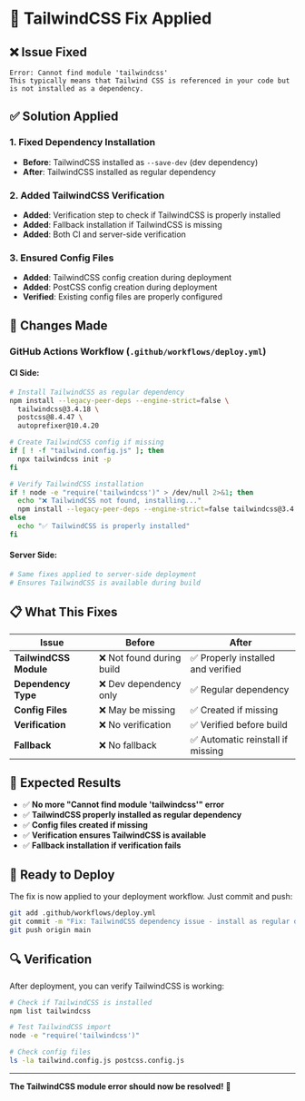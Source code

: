 # 🎨 TailwindCSS Fix Applied

## ❌ **Issue Fixed**
```
Error: Cannot find module 'tailwindcss'
This typically means that Tailwind CSS is referenced in your code but is not installed as a dependency.
```

## ✅ **Solution Applied**

### **1. Fixed Dependency Installation**
- **Before**: TailwindCSS installed as `--save-dev` (dev dependency)
- **After**: TailwindCSS installed as regular dependency

### **2. Added TailwindCSS Verification**
- **Added**: Verification step to check if TailwindCSS is properly installed
- **Added**: Fallback installation if TailwindCSS is missing
- **Added**: Both CI and server-side verification

### **3. Ensured Config Files**
- **Added**: TailwindCSS config creation during deployment
- **Added**: PostCSS config creation during deployment
- **Verified**: Existing config files are properly configured

## 🔧 **Changes Made**

### **GitHub Actions Workflow (`.github/workflows/deploy.yml`)**

#### **CI Side:**
```bash
# Install TailwindCSS as regular dependency
npm install --legacy-peer-deps --engine-strict=false \
  tailwindcss@3.4.18 \
  postcss@8.4.47 \
  autoprefixer@10.4.20

# Create TailwindCSS config if missing
if [ ! -f "tailwind.config.js" ]; then
  npx tailwindcss init -p
fi

# Verify TailwindCSS installation
if ! node -e "require('tailwindcss')" > /dev/null 2>&1; then
  echo "❌ TailwindCSS not found, installing..."
  npm install --legacy-peer-deps --engine-strict=false tailwindcss@3.4.18
else
  echo "✅ TailwindCSS is properly installed"
fi
```

#### **Server Side:**
```bash
# Same fixes applied to server-side deployment
# Ensures TailwindCSS is available during build
```

## 📋 **What This Fixes**

| Issue | Before | After |
|-------|--------|-------|
| **TailwindCSS Module** | ❌ Not found during build | ✅ Properly installed and verified |
| **Dependency Type** | ❌ Dev dependency only | ✅ Regular dependency |
| **Config Files** | ❌ May be missing | ✅ Created if missing |
| **Verification** | ❌ No verification | ✅ Verified before build |
| **Fallback** | ❌ No fallback | ✅ Automatic reinstall if missing |

## 🎯 **Expected Results**

- ✅ **No more "Cannot find module 'tailwindcss'" error**
- ✅ **TailwindCSS properly installed as regular dependency**
- ✅ **Config files created if missing**
- ✅ **Verification ensures TailwindCSS is available**
- ✅ **Fallback installation if verification fails**

## 🚀 **Ready to Deploy**

The fix is now applied to your deployment workflow. Just commit and push:

```bash
git add .github/workflows/deploy.yml
git commit -m "Fix: TailwindCSS dependency issue - install as regular dependency"
git push origin main
```

## 🔍 **Verification**

After deployment, you can verify TailwindCSS is working:

```bash
# Check if TailwindCSS is installed
npm list tailwindcss

# Test TailwindCSS import
node -e "require('tailwindcss')"

# Check config files
ls -la tailwind.config.js postcss.config.js
```

---

**The TailwindCSS module error should now be resolved!** 🎉
